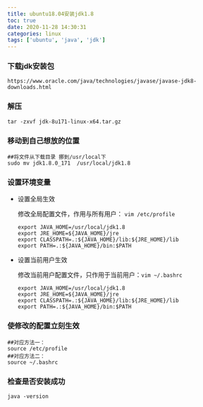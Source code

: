 ```yaml
---
title: ubuntu18.04安装jdk1.8
toc: true
date: 2020-11-28 14:30:31
categories: linux
tags: ['ubuntu', 'java', 'jdk']
---
```



### 下载jdk安装包
	
    https://www.oracle.com/java/technologies/javase/javase-jdk8-downloads.html
    
### 解压

```
tar -zxvf jdk-8u171-linux-x64.tar.gz
```

### 移动到自己想放的位置

```
##将文件从下载目录 挪到/usr/local下
sudo mv jdk1.8.0_171  /usr/local/jdk1.8
```

### 设置环境变量

* 设置全局生效
	
    修改全局配置文件，作用与所有用户： `vim /etc/profile`
    
    ```
    export JAVA_HOME=/usr/local/jdk1.8
	export JRE_HOME=${JAVA_HOME}/jre
	export CLASSPATH=.:${JAVA_HOME}/lib:${JRE_HOME}/lib
	export PATH=.:${JAVA_HOME}/bin:$PATH
    ```
    
* 设置当前用户生效

	修改当前用户配置文件，只作用于当前用户：`vim ~/.bashrc`
    
    ```
    export JAVA_HOME=/usr/local/jdk1.8
	export JRE_HOME=${JAVA_HOME}/jre
	export CLASSPATH=.:${JAVA_HOME}/lib:${JRE_HOME}/lib
	export PATH=.:${JAVA_HOME}/bin:$PATH
    ```

### 使修改的配置立刻生效

```
##对应方法一：
source /etc/profile 
##对应方法二：
source ~/.bashrc
```

### 检查是否安装成功

```
java -version
```
